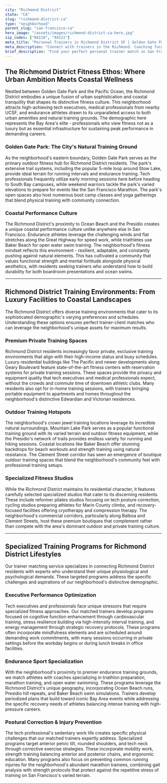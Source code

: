```yaml
---
city: "Richmond District"
state: "CA"
slug: "richmond-district-ca"
type: "neighborhood"
parent_slug: "san-francisco-ca"
hero_image: "/assets/images/richmond-district-ca-hero.jpg"
zip_codes: ["94118", "94121"]
meta_title: "Personal Trainers in Richmond District SF | Golden Gate Park & Commuter Fitness"
meta_description: "Connect with trainers in the Richmond. Coaching focused on Golden Gate Park endurance, accessible community centers, and West Side commuters."
brief_description: "Find your perfect personal trainer match in San Francisco's Richmond District. Our elite service connects ambitious professionals, tech executives, and endurance athletes with certified trainers who understand the unique demands of Bay Area life. Whether you're training for the Escape from Alcatraz Triathlon, combating tech posture, or seeking executive stress management through fitness, we match you with specialists who deliver results. From outdoor sessions at Baker Beach to private training in luxury residential buildings, discover the transformative power of personalized fitness in your neighborhood. Start your journey to peak performance today."
---
```

## The Richmond District Fitness Ethos: Where Urban Ambition Meets Coastal Wellness

Nestled between Golden Gate Park and the Pacific Ocean, the Richmond District embodies a unique fusion of urban sophistication and coastal tranquility that shapes its distinctive fitness culture. This neighborhood attracts high-achieving tech executives, medical professionals from nearby UCSF, and endurance athletes drawn to its unparalleled access to both urban amenities and natural training grounds. The demographic here represents the Bay Area's elite - professionals who view fitness not as a luxury but as essential infrastructure for sustaining peak performance in demanding careers.

### Golden Gate Park: The City's Natural Training Ground

As the neighborhood's eastern boundary, Golden Gate Park serves as the primary outdoor fitness hub for Richmond District residents. The park's extensive trail systems, including the popular 5-mile loop around Stow Lake, provide ideal terrain for running intervals and endurance training. Tech professionals frequently utilize early morning sessions here before heading to South Bay campuses, while weekend warriors tackle the park's varied elevations to prepare for events like the San Francisco Marathon. The park's open spaces also host numerous boot camp classes and yoga gatherings that blend physical training with community connection.

### Coastal Performance Culture

The Richmond District's proximity to Ocean Beach and the Presidio creates a unique coastal performance culture unlike anywhere else in San Francisco. Endurance athletes leverage the challenging winds and flat stretches along the Great Highway for speed work, while triathletes use Baker Beach for open water swim training. The neighborhood's fitness mindset reflects this environment - resilient, adaptable, and constantly pushing against natural elements. This has cultivated a community that values functional strength and mental fortitude alongside physical aesthetics, with residents seeking trainers who understand how to build durability for both boardroom presentations and ocean swims.

---

## Richmond District Training Environments: From Luxury Facilities to Coastal Landscapes

The Richmond District offers diverse training environments that cater to its sophisticated demographic's varying preferences and schedules. Understanding these options ensures perfect trainer-client matches who can leverage the neighborhood's unique assets for maximum results.

### Premium Private Training Spaces

Richmond District residents increasingly favor private, exclusive training environments that align with their high-income status and busy schedules. Luxury residential buildings like The Pacific and newer developments along Geary Boulevard feature state-of-the-art fitness centers with reservation systems for private training sessions. These spaces provide the privacy and equipment quality that tech executives and medical professionals expect, without the crowds and commute time of downtown athletic clubs. Many residents also opt for in-home training sessions, with trainers bringing portable equipment to apartments and homes throughout the neighborhood's distinctive Edwardian and Victorian residences.

### Outdoor Training Hotspots

The neighborhood's crown jewel training locations leverage its incredible natural surroundings. Mountain Lake Park serves as a popular functional training ground with its varied terrain and outdoor fitness equipment, while the Presidio's network of trails provides endless variety for running and hiking sessions. Coastal locations like Baker Beach offer stunning backdrops for beach workouts and strength training using natural resistance. The Clement Street corridor has seen an emergence of boutique outdoor training spaces that blend the neighborhood's community feel with professional training setups.

### Specialized Fitness Studios

While the Richmond District maintains its residential character, it features carefully selected specialized studios that cater to its discerning residents. These include reformer pilates studios focusing on tech posture correction, cycling studios preparing athletes for Marin County climbs, and recovery-focused facilities offering cryotherapy and compression therapy. The neighborhood's commercial corridors, particularly along Balboa and Clement Streets, host these premium boutiques that complement rather than compete with the area's dominant outdoor and private training culture.

---

## Specialized Training Programs for Richmond District Lifestyles

Our trainer matching service specializes in connecting Richmond District residents with experts who understand their unique physiological and psychological demands. These targeted programs address the specific challenges and aspirations of our neighborhood's distinctive demographic.

### Executive Performance Optimization

Tech executives and professionals face unique stressors that require specialized fitness approaches. Our matched trainers develop programs focused on cognitive function enhancement through cardiovascular training, stress resilience building via high-intensity interval training, and energy management through strategic recovery protocols. These programs often incorporate mindfulness elements and are scheduled around demanding work commitments, with many sessions occurring in private settings before the workday begins or during lunch breaks in office facilities.

### Endurance Sport Specialization

With the neighborhood's proximity to premier endurance training grounds, we match athletes with coaches specializing in triathlon preparation, marathon training, and open water swimming. These programs leverage the Richmond District's unique geography, incorporating Ocean Beach runs, Presidio hill repeats, and Baker Beach swim simulations. Trainers develop periodized plans that build toward iconic Bay Area events while addressing the specific recovery needs of athletes balancing intense training with high-pressure careers.

### Postural Correction & Injury Prevention

The tech professional's sedentary work life creates specific physical challenges that our matched trainers expertly address. Specialized programs target anterior pelvic tilt, rounded shoulders, and tech neck through corrective exercise strategies. These incorporate mobility work, strength training balancing anterior and posterior chains, and ergonomic education. Many programs also focus on preventing common running injuries for the neighborhood's abundant marathon trainees, combining gait analysis with strength protocols that protect against the repetitive stress of training on San Francisco's varied terrain.